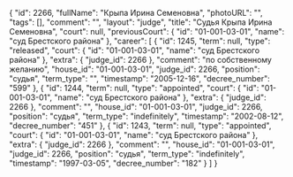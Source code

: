 {
    "id": 2266,
    "fullName": "Крыпа Ирина Семеновна",
    "photoURL": "",
    "tags": [],
    "comment": "",
    "layout": "judge",
    "title": "Судья Крыпа Ирина Семеновна",
    "court": null,
    "previousCourt": {
        "id": "01-001-03-01",
        "name": "суд Брестского района"
    },
    "career": [
        {
            "id": 1245,
            "term": null,
            "type": "released",
            "court": {
                "id": "01-001-03-01",
                "name": "суд Брестского района"
            },
            "extra": {
                "judge_id": 2266
            },
            "comment": "по собственному желанию",
            "house_id": "01-001-03-01",
            "judge_id": 2266,
            "position": "судья",
            "term_type": "",
            "timestamp": "2005-12-16",
            "decree_number": "599"
        },
        {
            "id": 1244,
            "term": null,
            "type": "appointed",
            "court": {
                "id": "01-001-03-01",
                "name": "суд Брестского района"
            },
            "extra": {
                "judge_id": 2266
            },
            "comment": "",
            "house_id": "01-001-03-01",
            "judge_id": 2266,
            "position": "судья",
            "term_type": "indefinitely",
            "timestamp": "2002-08-12",
            "decree_number": "451"
        },
        {
            "id": 1243,
            "term": null,
            "type": "appointed",
            "court": {
                "id": "01-001-03-01",
                "name": "суд Брестского района"
            },
            "extra": {
                "judge_id": 2266
            },
            "comment": "",
            "house_id": "01-001-03-01",
            "judge_id": 2266,
            "position": "судья",
            "term_type": "indefinitely",
            "timestamp": "1997-03-05",
            "decree_number": "182"
        }
    ]
}